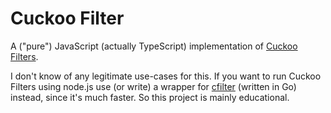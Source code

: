 # Cuckoo Filter

A ("pure") JavaScript (actually TypeScript) implementation of [Cuckoo Filters](https://www.cs.cmu.edu/~dga/papers/cuckoo-conext2014.pdf).

I don't know of any legitimate use-cases for this. If you want to run Cuckoo Filters using node.js use (or write) a wrapper for [cfilter](https://github.com/irfansharif/cfilter) (written in Go) instead, since it's much faster. So this project is mainly educational.

